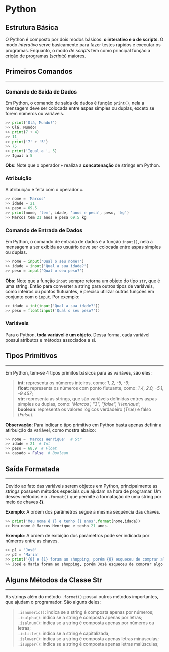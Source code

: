 # Python

## Estrutura Básica

O Python é composto por dois modos básicos: **o interativo e o de scripts**. O modo _interativo_ serve basicamente para fazer testes rápidos e executar os programas. Enquanto, o modo _de scripts_ tem como principal função a crição de programas (_scripts_) maiores.

## Primeiros Comandos

***

### Comando de Saida de Dados

Em Python, o comando de saída de dados é função `print()`, nela a mensagem deve ser colocada entre aspas simples ou duplas, exceto se forem números ou variáveis.

```Python
>> print('Olá, Mundo!')
>> Olá, Mundo!
>> print(7 + 4)
>> 11
>> print('7' + '5')
>> 75
>> print('Igual a ', 5)
>> Igual a 5
```

**Obs**: Note que o operador `+` realiza a **concatenação** de strings em Python.

### Atribuição

A atribuição é feita com o operador `=`.

```Python
>> nome = 'Marcos'
>> idade = 21
>> peso = 69.5
>> print(nome, 'tem', idade, 'anos e pesa', peso, 'kg')
>> Marcos tem 21 anos e pesa 69.5 kg
```

### Comando de Entrada de Dados

Em Python, o comando de entrada de dados é a função `input()`, nela a mensagem a ser exibida ao usuário deve ser colocada entre aspas simples ou duplas.

```Python
>> nome = input('Qual o seu nome?')
>> idade = input('Qual a sua idade?')
>> peso = input('Qual o seu peso?')
```

**Obs**: Note que a função `input` sempre retorna um objeto do tipo `str`, que é uma string. Então para converter a string para outros tipos de variáveis, como inteiros ou pontos flutuantes, é preciso utilizar outras funções em conjunto com o `input`. Por exemplo:

```Python
>> idade = int(input('Qual a sua idade?'))
>> peso = float(input('Qual o seu peso?'))
```

### Variáveis

Para o Python, **toda variável é um objeto**. Dessa forma, cada variável possui atributos e métodos associados a si.

## Tipos Primitivos

***

Em Python, tem-se 4 tipos primitos básicos para as variáves, são eles:  
> **int**: representa os números inteiros, como: *1, 2, -5, -9*;  
> **float**: representa os números com ponto flutuante, como: *1.4, 2.0, -5.1, -9.457*;  
> **str**: representa as strings, que são variáveis definidas entres aspas simples ou duplas, como: *'Marcos', "3", "false", 'Henrique'*;  
> **boolean**: representa os valores lógicos verdadeiro (*True*) e falso (*False*).

**Observação**: Para indicar o tipo primitivo em Python basta apenas definir a atirbuição da variável, como mostra abaixo:

```Python
>> nome = 'Marcos Henrique'  # Str
>> idade = 21  # Int
>> peso = 68.9  # Float
>> casado = False  # Boolean  
```

## Saída Formatada

***

Devido ao fato das variáveis serem objetos em Python, principalmente as *strings* possuem métodos especiais que ajudam na hora de programar. Um desses métodos é o `.format()` que permite a formatação de uma string por meio de chaves **{}**.

**Exemplo**: A ordem dos parâmetros segue a mesma sequência das chaves.

```Python
>> print('Meu nome é {} e tenho {} anos'.format(nome,idade))
>> Meu nome é Marcos Henrique e tenho 21 anos.
```

**Exemplo**: A ordem de exibição dos parâmetros pode ser indicada por números entre as chaves.

```Python
>> p1 = 'José'
>> p2 = 'Maria'
>> print('{0} e {1} foram ao shopping, porém {0} esqueceu de comprar algo importante'.format(p1,p2))
>> José e Maria foram ao shopping, porém José esqueceu de comprar algo importante
```

## Alguns Métodos da Classe Str

***

As strings além do método `.format()` possui outros métodos importantes, que ajudam o programador. São alguns deles:

> `.isnumeric()`: indica se a string é composta apenas por números;  
> `.isalpha()`: indica se a string é composta apenas por letras;  
> `.isalnum()`: indica se a string é composta apenas por números ou letras;  
> `.istitle()`: indica se a string é capitalizada;  
> `.islower()`: indica se a string é composta apenas letras minúsculas;  
> `.isupper()`: indica se a string é composta apenas letras maiúsculas;  

